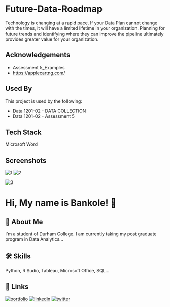 # Future-Data-Roadmap

Technology is changing at a rapid pace. If your Data Plan cannot change with the times, it will have a limited lifetime in your organization. Planning for future trends and identifying where they can improve the pipeline ultimately provides greater value for your organization.

## Acknowledgements

 - Assessment 5_Examples
 - https://applecartng.com/

## Used By

This project is used by the following:

- Data 1201-02 - DATA COLLECTION
- Data 1201-02 - Assessment 5



## Tech Stack

Microsoft Word

## Screenshots
![1](https://user-images.githubusercontent.com/73833385/147840339-9e6a4085-ea14-403d-9ba6-427788ba13c4.png)
![2](https://user-images.githubusercontent.com/73833385/147840342-c40ea182-ce9c-4c70-a569-cf6838812d46.png)

![3](https://user-images.githubusercontent.com/73833385/147840344-4304c43f-60f9-4b80-bbc2-303526db18f9.png)


# Hi, My name is Bankole! 👋


## 🚀 About Me
I'm a student of Durham College. I am currently taking my post graduate program in Data Analytics...


## 🛠 Skills
Python, R Sudio, Tableau, Microsoft Office, SQL...


## 🔗 Links
[![portfolio](https://img.shields.io/badge/my_portfolio-000?style=for-the-badge&logo=ko-fi&logoColor=white)](https://katherinempeterson.com/)
[![linkedin](https://img.shields.io/badge/linkedin-0A66C2?style=for-the-badge&logo=linkedin&logoColor=white)](https://www.linkedin.com/)
[![twitter](https://img.shields.io/badge/twitter-1DA1F2?style=for-the-badge&logo=twitter&logoColor=white)](https://twitter.com/)


